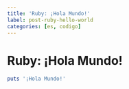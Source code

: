 ```yaml
---
title: 'Ruby: ¡Hola Mundo!'
label: post-ruby-hello-world
categories: [es, codigo]
---
```


Ruby: ¡Hola Mundo!
==================

```ruby
puts '¡Hola Mundo!'
```
